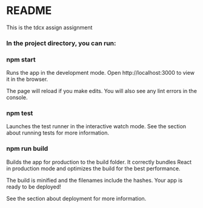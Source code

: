 # README #

This is the tdcx assign assignment

### In the project directory, you can run: ###

### npm start ###
Runs the app in the development mode.
Open http://localhost:3000 to view it in the browser.

The page will reload if you make edits.
You will also see any lint errors in the console.

### npm test ###
Launches the test runner in the interactive watch mode.
See the section about running tests for more information.

### npm run build ###
Builds the app for production to the build folder.
It correctly bundles React in production mode and optimizes the build for the best performance.

The build is minified and the filenames include the hashes.
Your app is ready to be deployed!

See the section about deployment for more information.
